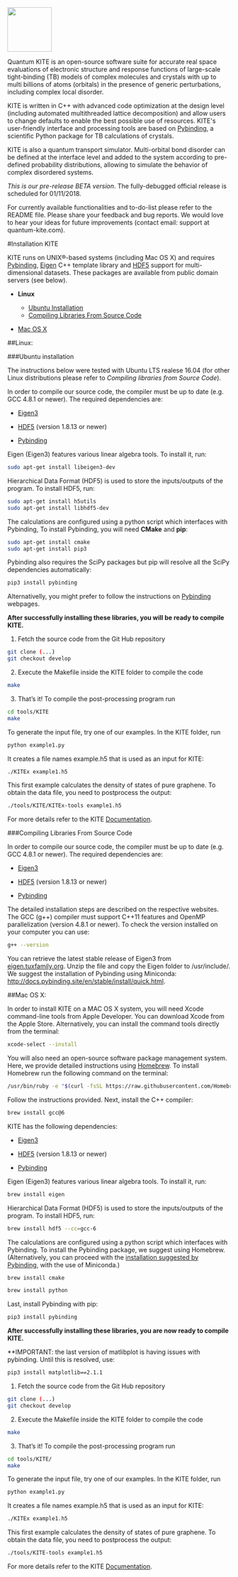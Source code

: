 
<img src=https://user-images.githubusercontent.com/39924384/41094707-9e4ead6e-6a25-11e8-9e16-070a3236c8da.png width="100">

Quantum KITE is an open-source software suite for accurate real space evaluations of electronic structure and response functions of large-scale tight-binding (TB) models of complex molecules and crystals with up to multi billions of atoms (orbitals) in the presence of generic perturbations, including complex local disorder. 

KITE is written in C++ with advanced code optimization at the design level (including automated multithreaded lattice decomposition) and allow users to change defaults to enable the best possible use of resources. KITE's user-friendly interface and processing tools are based on <a href="http://docs.pybinding.site/en/stable/">Pybinding</a>, a scientific Python package for TB calculations of crystals. 

KITE is also a quantum transport simulator. Multi-orbital bond disorder can be defined at the interface level and added to the system according to pre-defined probability distributions, allowing to simulate  the behavior of complex disordered systems.  

*This is our pre-release BETA version*. The fully-debugged official release is scheduled for 01/11/2018. 

For currently available functionalities and to-do-list please refer to the README file. Please share your feedback and bug reports. We would love to hear your ideas for future improvements (contact email: support at quantum-kite.com).

#Installation KITE

KITE runs on UNIX®-based systems (including Mac OS X) and requires <a href="http://docs.pybinding.site/en/stable/">Pybinding</a>, <a href="eigen.tuxfamily.org">Eigen</a> C++ template library and <a href="https://www.hdfgroup.org/">HDF5</a> support for multi-dimensional datasets. These packages are available from public domain servers (see below).

- **Linux**
	- <a href="#ubuntu">Ubuntu Installation</a>
	- <a href="#source">Compiling Libraries From Source Code</a>
		
- <a href="#macosx"> Mac OS X </a>	

##Linux:

<a name="linux"></a>
<a name="ubuntu"></a>
###Ubuntu installation


The instructions below were tested with Ubuntu LTS realese 16.04 (for other Linux distributions please refer to *Compiling libraries from Source Code*).

In order to compile our source code, the compiler must be up to date (e.g. GCC 4.8.1 or newer). The required dependencies are:

* <a href="http://eigen.tuxfamily.org">Eigen3</a>

* <a href="https://www.hdfgroup.org/">HDF5</a> (version 1.8.13 or newer) 

* <a href="http://docs.pybinding.site/en/stable/">Pybinding</a>

Eigen (Eigen3) features various linear algebra tools. To install it, run:

~~~bash
sudo apt-get install libeigen3-dev
~~~

Hierarchical Data Format (HDF5) is used to store the inputs/outputs of the program. To install HDF5, run:

~~~bash
sudo apt-get install h5utils
sudo apt-get install libhdf5-dev
~~~

The calculations are configured using a python script which interfaces with Pybinding, To install Pybinding, you will need **CMake**  and **pip**:

~~~bash
sudo apt-get install cmake
sudo apt-get install pip3
~~~

Pybinding also requires the SciPy packages but  pip will resolve all the SciPy dependencies automatically:

~~~bash
pip3 install pybinding
~~~

Alternativelly, you might prefer to follow the instructions on <a href="http://docs.pybinding.site/en/stable/">Pybinding</a> webpages.


**After successfully installing these libraries, you will be ready to compile KITE.**


1. Fetch the source code from the Git Hub repository

~~~bash
git clone (...)
git checkout develop
~~~

2. Execute the Makefile inside the KITE folder to compile the code

~~~bash
make
~~~

3. That’s it! To compile the post-processing program run

~~~bash
cd tools/KITE
make
~~~

To generate the input file, try one of our examples. In the KITE folder, run

~~~bash
python example1.py
~~~

It creates a file names example.h5 that is used as an input for KITE:

~~~bash
./KITEx example1.h5
~~~

This first example calculates the density of states of pure graphene. To obtain the data file, you need to postprocess the output:

~~~bash
./tools/KITE/KITEx-tools example1.h5
~~~

For more details refer to the KITE [Documentation](https://quantum-kite.com/Documentation/).

###Compiling Libraries From Source Code
<a name="source"></a>

In order to compile our source code, the compiler must be up to date (e.g. GCC 4.8.1 or newer). The required dependencies are: 

* <a href="http://eigen.tuxfamily.org">Eigen3</a>

* <a href="https://www.hdfgroup.org/">HDF5</a> (version 1.8.13 or newer) 

* <a href="http://docs.pybinding.site/en/stable/">Pybinding</a>


The detailed installation steps are described on the respective websites. The GCC (g++) compiler must support C++11 features and OpenMP parallelization (version 4.8.1 or newer). To check the version installed on your computer you can use:

~~~bash
g++ --version
~~~

You can retrieve the latest stable release of Eigen3 from <a href="http://eigen.tuxfamily.org/">eigen.tuxfamily.org</a>. Unzip the file and copy the Eigen folder to /usr/include/. We suggest the installation of Pybinding using Miniconda: <a href="http://docs.pybinding.site/en/stable/install/quick.html">http://docs.pybinding.site/en/stable/install/quick.html</a>. 

##Mac OS X:
<a name="macosx"></a>

In order to install KITE on a MAC OS X system, you will need Xcode command-line tools from Apple Developer. You can download Xcode from the Apple Store. Alternatively, you can install the command tools directly from the terminal:

~~~bash
xcode-select --install
~~~

You will also need an open-source software package management system. Here, we provide detailed instructions using [Homebrew](https://brew.sh/). To install Homebrew run the following command on the terminal:

~~~bash
/usr/bin/ruby -e "$(curl -fsSL https://raw.githubusercontent.com/Homebrew/install/master/install)"
~~~

Follow the instructions provided. Next, install the C++ compiler:

~~~bash
brew install gcc@6
~~~

KITE has the following dependencies:

* <a href="http://eigen.tuxfamily.org">Eigen3</a>

* <a href="https://www.hdfgroup.org/">HDF5</a> (version 1.8.13 or newer) 

* <a href="http://docs.pybinding.site/en/stable/">Pybinding</a>

Eigen (Eigen3) features various linear algebra tools. To install it, run:

~~~bash
brew install eigen
~~~

Hierarchical Data Format (HDF5) is used to store the inputs/outputs of the program. To install HDF5, run:

~~~bash
brew install hdf5 --cc=gcc-6
~~~

The calculations are configured using a python script which interfaces with Pybinding. To install the Pybinding package, we suggest using Homebrew. (Alternatively, you can proceed with the [installation suggested by Pybinding](http://docs.pybinding.site/en/stable/install/quick.html), with the use of Miniconda.)

~~~bash
brew install cmake
~~~

~~~bash
brew install python
~~~

Last, install Pybinding with pip:

~~~bash
pip3 install pybinding
~~~
**After successfully installing these libraries, you are now ready to compile KITE.**

**IMPORTANT: the last version of matlibplot is having issues with pybinding. Until this is resolved, use:

~~~bash
pip3 install matplotlib==2.1.1 
~~~

1. Fetch the source code from the Git Hub repository

~~~bash
git clone (...)
git checkout develop
~~~

2. Execute the Makefile inside the KITE folder to compile the code

~~~bash
make
~~~

3. That’s it! To compile the post-processing program run

~~~bash
cd tools/KITE/
make
~~~

To generate the input file, try one of our examples. In the KITE folder, run

~~~bash
python example1.py
~~~

It creates a file names example.h5 that is used as an input for KITE:

~~~bash
./KITEx example1.h5
~~~

This first example calculates the density of states of pure graphene. To obtain the data file, you need to postprocess the output:

~~~bash
./tools/KITE-tools example1.h5
~~~

For more details refer to the KITE [Documentation](https://quantum-kite.com/Documentation/).